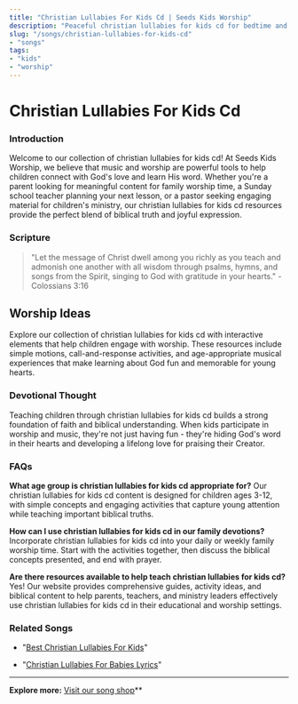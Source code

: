 ```yaml
---
title: "Christian Lullabies For Kids Cd | Seeds Kids Worship"
description: "Peaceful christian lullabies for kids cd for bedtime and quiet moments. Christian music to comfort and nurture young children's faith."
slug: "/songs/christian-lullabies-for-kids-cd"
- "songs"
tags:
- "kids"
- "worship"
---
```


# Christian Lullabies For Kids Cd

### Introduction

Welcome to our collection of christian lullabies for kids cd! At Seeds Kids Worship, we believe that music and worship are powerful tools to help children connect with God's love and learn His word. Whether you're a parent looking for meaningful content for family worship time, a Sunday school teacher planning your next lesson, or a pastor seeking engaging material for children's ministry, our christian lullabies for kids cd resources provide the perfect blend of biblical truth and joyful expression.

### Scripture

> "Let the message of Christ dwell among you richly as you teach and admonish one another with all wisdom through psalms, hymns, and songs from the Spirit, singing to God with gratitude in your hearts." - Colossians 3:16

## Worship Ideas

Explore our collection of christian lullabies for kids cd with interactive elements that help children engage with worship. These resources include simple motions, call-and-response activities, and age-appropriate musical experiences that make learning about God fun and memorable for young hearts.

### Devotional Thought

Teaching children through christian lullabies for kids cd builds a strong foundation of faith and biblical understanding. When kids participate in worship and music, they're not just having fun - they're hiding God's word in their hearts and developing a lifelong love for praising their Creator.

### FAQs

**What age group is christian lullabies for kids cd appropriate for?**
Our christian lullabies for kids cd content is designed for children ages 3-12, with simple concepts and engaging activities that capture young attention while teaching important biblical truths.

**How can I use christian lullabies for kids cd in our family devotions?**
Incorporate christian lullabies for kids cd into your daily or weekly family worship time. Start with the activities together, then discuss the biblical concepts presented, and end with prayer.

**Are there resources available to help teach christian lullabies for kids cd?**
Yes! Our website provides comprehensive guides, activity ideas, and biblical content to help parents, teachers, and ministry leaders effectively use christian lullabies for kids cd in their educational and worship settings.

### Related Songs

- "[Best Christian Lullabies For Kids](/songs/best-christian-lullabies-for-kids/)"

- "[Christian Lullabies For Babies Lyrics](/songs/christian-lullabies-for-babies-lyrics/)"

---

**Explore more:** [Visit our song shop](https://seedskidsworship.com/shop)**

<!-- Schema Markup -->
<script type="application/ld+json">
{
  "@context": "https://schema.org",
  "@type": "MusicRecording",
  "name": "Christian Lullabies For Kids Cd",
  "byArtist": {
    "@type": "MusicGroup",
    "name": "Seeds Kids Worship"
  },
  "isFamilyFriendly": true,
  "url": "https://seedskidsworship.com/songs/christian-lullabies-for-kids-cd/"
}
</script>